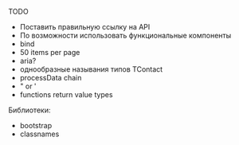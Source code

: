 TODO

* Поставить правильную ссылку на API
* По возможности использовать функциональные компоненты
* bind
* 50 items per page
* aria?
* однообразные называния типов TContact
* processData chain
* " or '
* functions return value types

Библиотеки:

* bootstrap
* classnames
